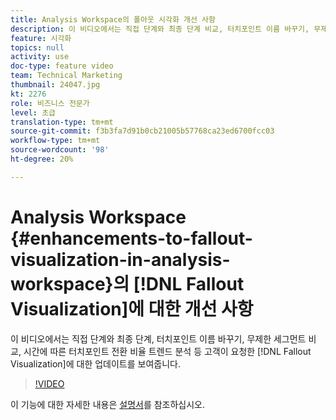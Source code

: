 ```yaml
---
title: Analysis Workspace의 폴아웃 시각화 개선 사항
description: 이 비디오에서는 직접 단계와 최종 단계 비교, 터치포인트 이름 바꾸기, 무제한 세그먼트 비교, 시간에 따른 트렌드 터치포인트 전환 비율 등 고객의 요청에 따라 폴아웃 시각화 기능이 업데이트되었습니다.
feature: 시각화
topics: null
activity: use
doc-type: feature video
team: Technical Marketing
thumbnail: 24047.jpg
kt: 2276
role: 비즈니스 전문가
level: 초급
translation-type: tm+mt
source-git-commit: f3b3fa7d91b0cb21005b57768ca23ed6700fcc03
workflow-type: tm+mt
source-wordcount: '98'
ht-degree: 20%

---
```



# Analysis Workspace {#enhancements-to-fallout-visualization-in-analysis-workspace}의 [!DNL Fallout Visualization]에 대한 개선 사항

이 비디오에서는 직접 단계와 최종 단계, 터치포인트 이름 바꾸기, 무제한 세그먼트 비교, 시간에 따른 터치포인트 전환 비율 트렌드 분석 등 고객이 요청한 [!DNL Fallout Visualization]에 대한 업데이트를 보여줍니다.

>[!VIDEO](https://video.tv.adobe.com/v/24047/?quality=12)

이 기능에 대한 자세한 내용은 [설명서](https://marketing.adobe.com/resources/help/ko_KR/analytics/analysis-workspace/fallout_flow.html)를 참조하십시오.
